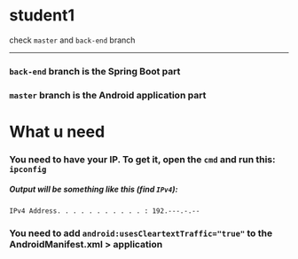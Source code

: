# student1
check `master` and `back-end` branch

---

### **`back-end` branch is the Spring Boot part**

### **`master` branch is the Android application part**

# What u need

### You need to have your IP. To get it, open the `cmd` and run this: `ipconfig`

##### Output will be something like this (find `IPv4`):

    IPv4 Address. . . . . . . . . . . : 192.---.-.--

### You need to add `android:usesCleartextTraffic="true"` to the AndroidManifest.xml > application
